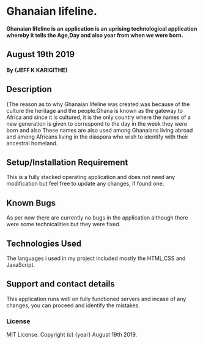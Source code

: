# Ghanaian lifeline.
#### Ghanaian lifeline is an application is an uprising technological application whereby it tells the Age,Day and also year from when we were born.
## August 19th 2019
#### By **{JEFF K KARIGITHE}**

## Description
{The reason as to why Ghanaian lifeline was created was because of the culture the heritage and the people.Ghana is known as the gateway to Africa and since it is cultured, it is the only country where the names of a new generation is given to correspond to the day in the week they were born and also These names are also used among Ghanaians living abroad and among Africans living in the diaspora who wish to identify with their ancestral homeland.

## Setup/Installation Requirement
This is a fully stacked operating application and does not need any modification but feel free to update any changes, if found one.

## Known Bugs
As per now there are currently no bugs in the application although there were some technicalities but they were fixed.

## Technologies Used
The languages i used in my project included mostly the HTML,CSS and JavaScript.
## Support and contact details
This application runs well on fully functioned servers and incase of any changes, you can proceed and identify the mistakes.
### License
MIT License.
Copyright (c) {year}
August 19th 2019.
